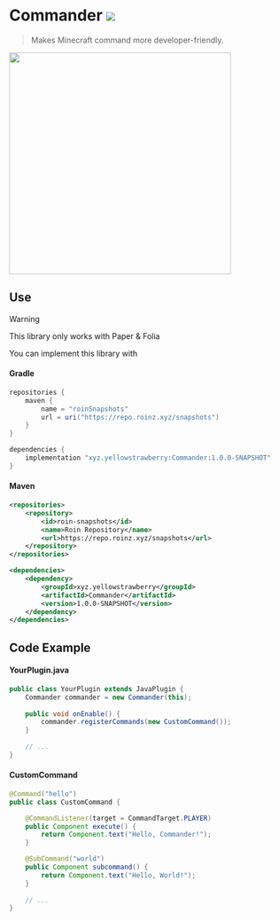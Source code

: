 # Commander ![](https://repo.roinz.xyz/api/badge/latest/snapshots/xyz/yellowstrawberry/Commander) 
> Makes Minecraft command more developer-friendly.

<img src="https://yellowstrawberrys.github.io/minecraft-api-badges/dark/paper/1.20.1-PLUS.png" width="400"/><br/>

## Use
> [!WARNING]
> This library only works with Paper & Folia

You can implement this library with
#### Gradle
```groovy
repositories {
    maven {
        name = "roinSnapshots"
        url = uri("https://repo.roinz.xyz/snapshots")
    }
}

dependencies {
    implementation "xyz.yellowstrawberry:Commander:1.0.0-SNAPSHOT"
}
```

#### Maven
```xml
<repositories>
    <repository>
        <id>roin-snapshots</id>
        <name>Roin Repository</name>
        <url>https://repo.roinz.xyz/snapshots</url>
    </repository>
</repositories>

<dependencies>
    <dependency>
        <groupId>xyz.yellowstrawberry</groupId>
        <artifactId>Commander</artifactId>
        <version>1.0.0-SNAPSHOT</version>
    </dependency>
</dependencies>
```

## Code Example
#### YourPlugin.java
```java
public class YourPlugin extends JavaPlugin {
    Commander commander = new Commander(this);
    
    public void onEnable() {
        commander.registerCommands(new CustomCommand());
    }
    
    // ...
}
```

#### CustomCommand

```java
@Command("hello")
public class CustomCommand {

    @CommandListener(target = CommandTarget.PLAYER)
    public Component execute() {
        return Component.text("Hello, Commander!");
    }

    @SubCommand("world")
    public Component subcommand() {
        return Component.text("Hello, World!");
    }
    
    // ...
}
```
